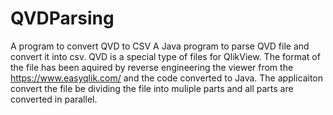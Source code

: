 # QVDParsing
A program to convert QVD to CSV
A Java program to parse QVD file and convert it into csv.
QVD is a special type of files for QlikView. The format of the file has been aquired by reverse engineering the viewer 
from the https://www.easyqlik.com/  and the code converted to Java.
The applicaiton convert the file be dividing the file into muliple parts and all parts are converted in parallel.



